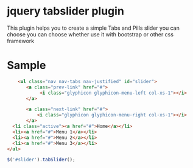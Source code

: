 # jquery tabslider plugin
This plugin helps you to create a simple Tabs and Pills slider you can choose you can choose whether use it with bootstrap or other css framework 

Sample
===

```html
    <ul class="nav nav-tabs nav-justified" id="slider">
       <a class="prev-link" href="#">
            <i class="glyphicon glyphicon-menu-left col-xs-1"></i>
       </a>

       <a class="next-link" href="#">
           <i class="glyphicon glyphicon-menu-right col-xs-1"></i>
       </a>
  <li class="active"><a href="#">Home</a></li>
  <li><a href="#">Menu 1</a></li>
  <li><a href="#">Menu 2</a></li>
  <li><a href="#">Menu 3</a></li>
</ul>
```

```javascript
$('#slider').tabSlider();
```
